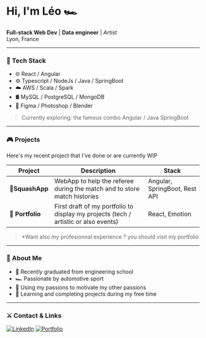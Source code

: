 # Hi, I'm Léo 🏎️
**Full-stack Web Dev** | **Data engineer** | *Artist*  
Lyon, France

---

### 🧠 Tech Stack

- 🌐 React / Angular    
- ⚙️ Typescript / NodeJs / Java / SpringBoot
- ☁️ AWS / Scala / Spark
- 🛢️ MySQL / PostgreSQL / MongoDB
- 🎨 Figma / Photoshop / Blender  

> Currently exploring: the famous combo Angular / Java SpringBoot  

---

### 🎮 Projects

Here's my recent project that I've done or are currently WIP 

| Project | Description | Stack |
|--------|-------------|-------|
| 🔸**SquashApp** | WebApp to help the referee during the match and to store match histories | Angular, SpringBoot, Rest API |
| 🔹 **Portfolio** | First draft of my portfolio to display my projects (tech / artistic or also events)  | React, Emotion |

> *Want also my profesionnal experience ? you should visit my portfolio

---

### 🧠 About Me

- 🧪 Recently graduated from engineering school
- 🏎️ Passionate by automotive sport 
- 🎨 Using my passions to motivate my other passions
- 🧠 Learning and completing projects during my free time  

---

### ⚔️ Contact & Links

[![LinkedIn](https://img.shields.io/badge/-LinkedIn-0e76a8?style=flat&logo=linkedin&logoColor=white)]([https://www.linkedin.com/in/ton-lien](https://www.linkedin.com/in/leo-gouchon/))  
[![Portfolio](https://img.shields.io/badge/-Portfolio-?style=flat&logo=firefox&logoColor=white)](https://www.leogouchon.com)

